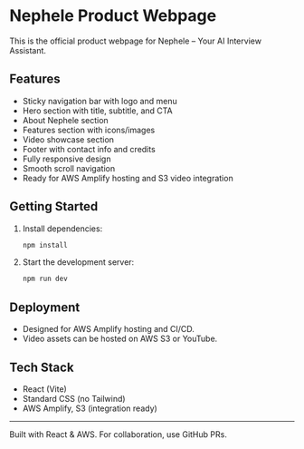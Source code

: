 # Nephele Product Webpage

This is the official product webpage for Nephele – Your AI Interview Assistant.

## Features

- Sticky navigation bar with logo and menu
- Hero section with title, subtitle, and CTA
- About Nephele section
- Features section with icons/images
- Video showcase section
- Footer with contact info and credits
- Fully responsive design
- Smooth scroll navigation
- Ready for AWS Amplify hosting and S3 video integration

## Getting Started

1. Install dependencies:
   ```sh
   npm install
   ```
2. Start the development server:
   ```sh
   npm run dev
   ```

## Deployment

- Designed for AWS Amplify hosting and CI/CD.
- Video assets can be hosted on AWS S3 or YouTube.

## Tech Stack

- React (Vite)
- Standard CSS (no Tailwind)
- AWS Amplify, S3 (integration ready)

---

Built with React & AWS. For collaboration, use GitHub PRs.
